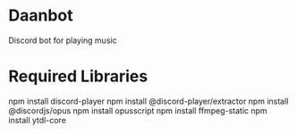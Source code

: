 # Daanbot
Discord bot for playing music


# Required Libraries
npm install discord-player
npm install @discord-player/extractor
npm install @discordjs/opus
npm install opusscript
npm install ffmpeg-static
npm install ytdl-core
